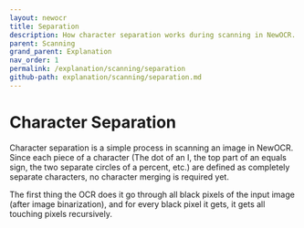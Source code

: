 ```yaml
---
layout: newocr
title: Separation
description: How character separation works during scanning in NewOCR.
parent: Scanning
grand_parent: Explanation
nav_order: 1
permalink: /explanation/scanning/separation
github-path: explanation/scanning/separation.md
---
```


# Character Separation

Character separation is a simple process in scanning an image in NewOCR. Since each piece of a character (The dot of an I, the top part of an equals sign, the two separate circles of a percent, etc.) are defined as completely separate characters, no character merging is required yet.

<src data-gh="https://github.com/RubbaBoy/NewOCR/blob/795bb0cdc88e44478778ce15e3b0db39e21a86d7/src/main/java/com/uddernetworks/newocr/recognition/OCRActions.java#L55-L67">The first thing the OCR does it go through all black pixels of the input image (after image binarization), and for every black pixel it gets, it gets all touching pixels recursively.</src>
